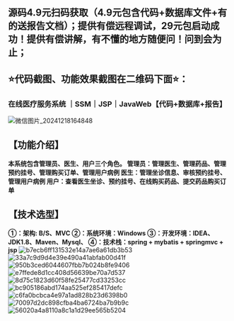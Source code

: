 ## 源码4.9元扫码获取（4.9元包含代码+数据库文件+有的送报告文档）；提供有偿远程调试，29元包启动成功！提供有偿讲解，有不懂的地方随便问！问到会为止；
## ⭐代码截图、功能效果截图在二维码下面⭐：
### 在线医疗服务系统 ｜SSM｜JSP｜JavaWeb【代码+数据库+报告】
![微信图片_20241218164848](https://github.com/user-attachments/assets/646b2784-afb8-47ee-a4d4-5ccc9f96b331)

## 【功能介绍】
**本系统包含管理员、医生、用户三个角色。
管理员：管理医生、管理药品、管理预约挂号、管理购买订单、管理用户病例
医生：管理坐诊信息、审核预约挂号、管理用户病例
用户：查看医生坐诊、预约挂号、在线购买药品、提交药品购买订单**
## 【技术选型】
**①：架构: B/S、MVC
②：系统环境：Windows
③：开发环境：IDEA、JDK1.8、Maven、Mysql、
④：技术栈：spring + mybatis + springmvc + jsp**
![b7ecb6ff131532e14a7ae6a61db3b53](https://github.com/user-attachments/assets/cbb620e2-b164-4183-b32e-6cef067eed01)
![33a7c9d9d4e39e490a41abfab00d41f](https://github.com/user-attachments/assets/9ca4ed54-860f-4f23-9af4-7ae0b347c3b8)
![950b3ced6044607fbb7b024b8fe9406](https://github.com/user-attachments/assets/d16dc532-89a9-40a4-9754-2187c0648b41)
![e7ffede8d1cc408d56639be70a7d537](https://github.com/user-attachments/assets/5108c2f4-1418-4f1a-a1be-7dcac6c5474f)
![8d75c1823d60f58fe25477cd33253cc](https://github.com/user-attachments/assets/68d27f51-2989-47ac-8240-b5cd0723ab73)
![bc905186abd174aa525ef285417defc](https://github.com/user-attachments/assets/96787b15-066d-4740-8deb-996ef06accea)
![c6fa0bcbca4e97a1ad828b23d6398b0](https://github.com/user-attachments/assets/de023ffe-959a-4ebc-9689-a3036fc2db2b)
![70097d2dc898cfba4ba6724ba7b9b9c](https://github.com/user-attachments/assets/b48b7775-0723-4cdd-9b10-64b7eaa39560)
![56020a4a8110a8c1a1d29ee565b5204](https://github.com/user-attachments/assets/c554ea3c-f496-49f0-b9de-2c2d3cb23d3f)
